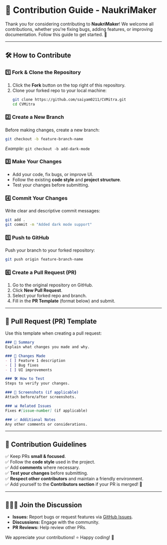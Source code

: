 # 🌟 Contribution Guide - NaukriMaker

Thank you for considering contributing to **NaukriMaker**! We welcome all contributions, whether you're fixing bugs, adding features, or improving documentation. Follow this guide to get started. 🚀

---

## 🛠️ How to Contribute

### 1️⃣ Fork & Clone the Repository
1. Click the **Fork** button on the top right of this repository.
2. Clone your forked repo to your local machine:
   ```bash
   git clone https://github.com/saiyam0211/CVMitra.git
   cd CVMitra
   ```

### 2️⃣ Create a New Branch
Before making changes, create a new branch:
```bash
git checkout -b feature-branch-name
```
_Example:_ `git checkout -b add-dark-mode`

### 3️⃣ Make Your Changes
- Add your code, fix bugs, or improve UI.
- Follow the existing **code style** and **project structure**.
- Test your changes before submitting.

### 4️⃣ Commit Your Changes
Write clear and descriptive commit messages:
```bash
git add .
git commit -m "Added dark mode support"
```

### 5️⃣ Push to GitHub
Push your branch to your forked repository:
```bash
git push origin feature-branch-name
```

### 6️⃣ Create a Pull Request (PR)
1. Go to the original repository on GitHub.
2. Click **New Pull Request**.
3. Select your forked repo and branch.
4. Fill in the **PR Template** (format below) and submit.

---

## 📝 Pull Request (PR) Template
Use this template when creating a pull request:
```markdown
### 📝 Summary
Explain what changes you made and why.

### 🔧 Changes Made
- [ ] Feature 1 description
- [ ] Bug fixes
- [ ] UI improvements

### 🛠️ How to Test
Steps to verify your changes.

### 💪 Screenshots (if applicable)
Attach before/after screenshots.

### 📊 Related Issues
Fixes #[issue-number] (if applicable)

### 📈 Additional Notes
Any other comments or considerations.
```

---

## 🚀 Contribution Guidelines
✅ Keep PRs **small & focused**.<br>
✅ Follow the **code style** used in the project.<br>
✅ Add **comments** where necessary.<br>
✅ **Test your changes** before submitting.<br>
✅ **Respect other contributors** and maintain a friendly environment.<br>
✅ Add yourself to the **Contributors section** if your PR is merged! 🎉

---

## 👨‍👩‍👦 Join the Discussion
- **Issues:** Report bugs or request features via [GitHub Issues](https://github.com/saiyam0211/CVMitra/issues).
- **Discussions:** Engage with the community.
- **PR Reviews:** Help review other PRs.

We appreciate your contributions! ⭐ Happy coding! 🚀
